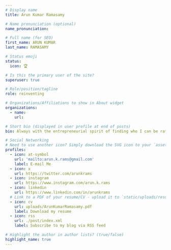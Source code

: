 ```yaml
---
# Display name
title: Arun Kumar Ramasamy

# Name pronunciation (optional)
name_pronunciation: 

# Full name (for SEO)
first_name: ARUN KUMAR
last_name: RAMASAMY

# Status emoji
status:
  icon: 🏆

# Is this the primary user of the site?
superuser: true

# Role/position/tagline
role: reinventing

# Organizations/Affiliations to show in About widget
organizations:
  - name: 
    url: 

# Short bio (displayed in user profile at end of posts)
bio: Always with the entrepreneurial spirit of finding who I can be rather than who I was !!!.

# Social Networking
# Need to use another icon? Simply download the SVG icon to your `assets/media/icons/` folder.
profiles:
  - icon: at-symbol
    url: 'mailto:arun.k.rams@gmail.com'
    label: E-mail Me
  - icon: x
    url: https://twitter.com/arunkrams
  - icon: instagram
    url: https://www.instagram.com/arun.k.rams 
  - icon: linkedin
    url: https://www.linkedin.com/in/arunkrams
  # Link to a PDF of your resume/CV - upload it to `static/uploads/resume.pdf`
  - icon: cv
    url: uploads/ArunKumarRamasamy.pdf
    label: Download my resume
  - icon: rss
    url: ./post/index.xml
    label: Subscribe to my blog via RSS feed

# Highlight the author in author lists? (true/false)
highlight_name: true
---
```



